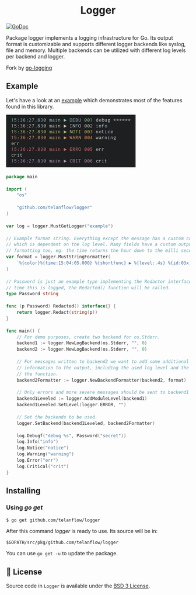 <h1 align="center">
  <br>Logger<br>
</h1>

[![GoDoc](https://godoc.org/github.com/telanflow/logger?status.svg)](https://godoc.org/github.com/telanflow/logger)

Package logger implements a logging infrastructure for Go. Its output format
is customizable and supports different logger backends like syslog, file and
memory. Multiple backends can be utilized with different log levels per backend
and logger.

Fork by [go-logging](https://github.com/op/go-logging)

## Example

Let's have a look at an [example](examples/example.go) which demonstrates most
of the features found in this library.

[![Example Output](examples/example.png)](examples/example.go)

```go
package main

import (
	"os"

	"github.com/telanflow/logger"
)

var log = logger.MustGetLogger("example")

// Example format string. Everything except the message has a custom color
// which is dependent on the log level. Many fields have a custom output
// formatting too, eg. the time returns the hour down to the milli second.
var format = logger.MustStringFormatter(
	`%{color}%{time:15:04:05.000} %{shortfunc} ▶ %{level:.4s} %{id:03x}%{color:reset} %{message}`,
)

// Password is just an example type implementing the Redactor interface. Any
// time this is logged, the Redacted() function will be called.
type Password string

func (p Password) Redacted() interface{} {
	return logger.Redact(string(p))
}

func main() {
	// For demo purposes, create two backend for os.Stderr.
	backend1 := logger.NewLogBackend(os.Stderr, "", 0)
	backend2 := logger.NewLogBackend(os.Stderr, "", 0)

	// For messages written to backend2 we want to add some additional
	// information to the output, including the used log level and the name of
	// the function.
	backend2Formatter := logger.NewBackendFormatter(backend2, format)

	// Only errors and more severe messages should be sent to backend1
	backend1Leveled := logger.AddModuleLevel(backend1)
	backend1Leveled.SetLevel(logger.ERROR, "")

	// Set the backends to be used.
	logger.SetBackend(backend1Leveled, backend2Formatter)

	log.Debugf("debug %s", Password("secret"))
	log.Info("info")
	log.Notice("notice")
	log.Warning("warning")
	log.Error("err")
	log.Critical("crit")
}
```

## Installing

### Using *go get*

    $ go get github.com/telanflow/logger

After this command *logger* is ready to use. Its source will be in:

    $GOPATH/src/pkg/github.com/telanflow/logger

You can use `go get -u` to update the package.

## 📄 License
Source code in `Logger` is available under the [BSD 3 License](/LICENSE).